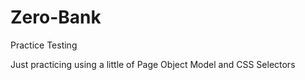 # Zero-Bank
Practice Testing

Just practicing using a little of Page Object Model and CSS Selectors

